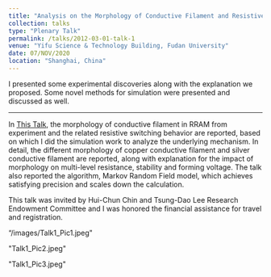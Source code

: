```yaml
---
title: "Analysis on the Morphology of Conductive Filament and Resistive Switching Behavior of RRAM by Markov Random Field Simulation"
collection: talks
type: "Plenary Talk"
permalink: /talks/2012-03-01-talk-1
venue: "Yifu Science & Technology Building, Fudan University"
date: 07/NOV/2020
location: "Shanghai, China"
---
```


I presented some experimental discoveries along with the explanation we proposed. Some novel methods for simulation were presented and discussed as well.

---

In [This Talk]("http://news.lzu.edu.cn/c/202011/74226.html“), the morphology of conductive filament in RRAM from experiment and the related resistive switching behavior are reported, based on which I did the simulation work to analyze the underlying mechanism. In detail, the different morphology of copper conductive filament and silver conductive filament are reported, along with explanation for the impact of morphology on multi-level resistance, stability and forming voltage. The talk also reported the algorithm, Markov Random Field model, which achieves satisfying precision and scales down the calculation. 

This talk was invited by Hui-Chun Chin and Tsung-Dao Lee Research Endowment Committee and I was honored the financial assistance for travel and registration.

“/images/Talk1_Pic1.jpeg"

"Talk1_Pic2.jpeg"

"Talk1_Pic3.jpeg"
